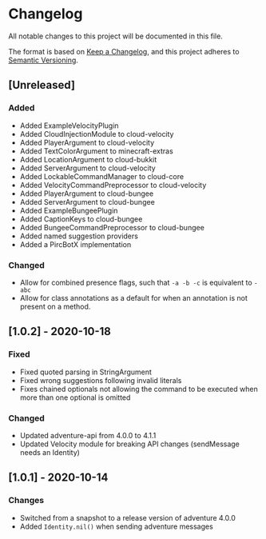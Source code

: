 # Changelog
All notable changes to this project will be documented in this file.

The format is based on [Keep a Changelog](https://keepachangelog.com/en/1.0.0/),
and this project adheres to [Semantic Versioning](https://semver.org/spec/v2.0.0.html).

## [Unreleased]

### Added
 - Added ExampleVelocityPlugin
 - Added CloudInjectionModule to cloud-velocity
 - Added PlayerArgument to cloud-velocity
 - Added TextColorArgument to minecraft-extras
 - Added LocationArgument to cloud-bukkit
 - Added ServerArgument to cloud-velocity
 - Added LockableCommandManager to cloud-core
 - Added VelocityCommandPreprocessor to cloud-velocity
 - Added PlayerArgument to cloud-bungee
 - Added ServerArgument to cloud-bungee
 - Added ExampleBungeePlugin
 - Added CaptionKeys to cloud-bungee
 - Added BungeeCommandPreprocessor to cloud-bungee
 - Added named suggestion providers
 - Added a PircBotX implementation

### Changed
 - Allow for combined presence flags, such that `-a -b -c` is equivalent to `-abc`
 - Allow for class annotations as a default for when an annotation is not present on a method.

## [1.0.2] - 2020-10-18

### Fixed
 - Fixed quoted parsing in StringArgument
 - Fixed wrong suggestions following invalid literals
 - Fixes chained optionals not allowing the command to be executed when more than one optional is omitted

### Changed
 - Updated adventure-api from 4.0.0 to 4.1.1
 - Updated Velocity module for breaking API changes (sendMessage needs an Identity)

## [1.0.1] - 2020-10-14

### Changes
 - Switched from a snapshot to a release version of adventure 4.0.0
 - Added `Identity.nil()` when sending adventure messages
